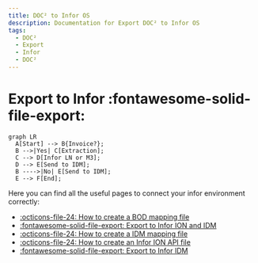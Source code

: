 ```yaml
---
title: DOC² to Infor OS
description: Documentation for Export DOC² to Infor OS
tags:
  - DOC²
  - Export
  - Infor
  - DOC²
---
```


# Export to Infor :fontawesome-solid-file-export:



``` mermaid
graph LR
  A[Start] --> B{Invoice?};
  B -->|Yes| C[Extraction];
  C --> D[Infor LN or M3];
  D --> E[Send to IDM];
  B ---->|No| E[Send to IDM];
  E --> F[End];
```



Here you can find all the useful pages to connect your infor environment correctly:

- [:octicons-file-24: How to create a BOD mapping file](/doc2/export/how-to-create-a-bod-mapping-file/)
- [:fontawesome-solid-file-export: Export to Infor ION and IDM](/doc2/export/infor-ion/)
- [:octicons-file-24: How to create a IDM mapping file](/doc2/export/how-to-create-a-idm-mapping-file/)
- [:octicons-file-24: How to create an Infor ION API file](docs/doc2/export/create-a-infor-ion-api-file.md)
- [:fontawesome-solid-file-export: Export to Infor IDM](/doc2/export/infor-idm/)
